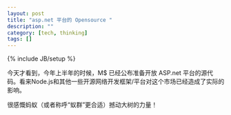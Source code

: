 ```yaml
---
layout: post
title: "asp.net 平台的 Opensource "
description: ""
category: [tech, thinking]
tags: []
---
```

{% include JB/setup %}

今天才看到，今年上半年的时候，M$ 已经公布准备开放 ASP.net 平台的源代码。看来Node.js和其他一些开源网络开发框架/平台对这个市场已经造成了实际的影响。

很感慨蚂蚁（或者称呼“蚁群”更合适）撼动大树的力量！


